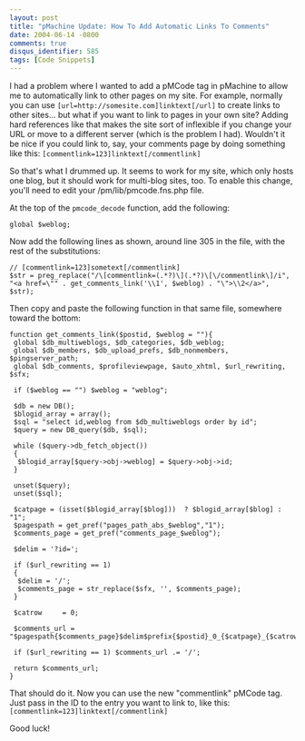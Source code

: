 ```yaml
---
layout: post
title: "pMachine Update: How To Add Automatic Links To Comments"
date: 2004-06-14 -0800
comments: true
disqus_identifier: 585
tags: [Code Snippets]
---
```

I had a problem where I wanted to add a pMCode tag in pMachine to allow
me to automatically link to other pages on my site. For example,
normally you can use `[url=http://somesite.com]linktext[/url]` to create
links to other sites... but what if you want to link to pages in your
own site? Adding hard references like that makes the site sort of
inflexible if you change your URL or move to a different server (which
is the problem I had). Wouldn't it be nice if you could link to, say,
your comments page by doing something like this:
`[commentlink=123]linktext[/commentlink]`

So that's what I drummed up. It seems to work for my site, which only
hosts one blog, but it should work for multi-blog sites, too.
To enable this change, you'll need to edit your /pm/lib/pmcode.fns.php
file.

At the top of the `pmcode_decode` function, add the following:

    global $weblog;

Now add the following lines as shown, around line 305 in the file, with
the rest of the substitutions:

    // [commentlink=123]sometext[/commentlink]
    $str = preg_replace("/\[commentlink=(.*?)\](.*?)\[\/commentlink\]/i", "<a href=\"" . get_comments_link('\\1', $weblog) . "\">\\2</a>", $str);

Then copy and paste the following function in that same file, somewhere
toward the bottom:

    function get_comments_link($postid, $weblog = ""){
     global $db_multiweblogs, $db_categories, $db_weblog;
     global $db_members, $db_upload_prefs, $db_nonmembers, $pingserver_path;
     global $db_comments, $profileviewpage, $auto_xhtml, $url_rewriting, $sfx;

     if ($weblog == "") $weblog = "weblog";

     $db = new DB();
     $blogid_array = array();
     $sql = "select id,weblog from $db_multiweblogs order by id";
     $query = new DB_query($db, $sql);

     while ($query->db_fetch_object())
     {
      $blogid_array[$query->obj->weblog] = $query->obj->id;
     }

     unset($query);
     unset($sql);

     $catpage = (isset($blogid_array[$blog]))  ? $blogid_array[$blog] : "1";
     $pagespath = get_pref("pages_path_abs_$weblog","1");
     $comments_page = get_pref("comments_page_$weblog");

     $delim = '?id=';

     if ($url_rewriting == 1)
     {
      $delim = '/';
      $comments_page = str_replace($sfx, '', $comments_page);
     }

     $catrow     = 0;

     $comments_url = "$pagespath{$comments_page}$delim$prefix{$postid}_0_{$catpage}_{$catrow}_C";

     if ($url_rewriting == 1) $comments_url .= '/';

     return $comments_url;
    }

That should do it. Now you can use the new "commentlink" pMCode tag.
Just pass in the ID to the entry you want to link to, like this:
`[commentlink=123]linktext[/commentlink]`

Good luck!
